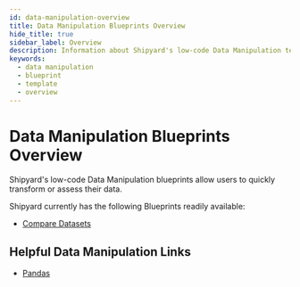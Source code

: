 ```yaml
---
id: data-manipulation-overview
title: Data Manipulation Blueprints Overview
hide_title: true
sidebar_label: Overview
description: Information about Shipyard's low-code Data Manipulation templates.
keywords:
  - data manipulation
  - blueprint
  - template
  - overview
---
```


# Data Manipulation Blueprints Overview

Shipyard's low-code Data Manipulation blueprints allow users to quickly transform or assess their data.

Shipyard currently has the following Blueprints readily available:
- [Compare Datasets](data-manipulation-compare-datasets)

## Helpful Data Manipulation Links
- [Pandas](https://pandas.pydata.org/docs/index.html)  